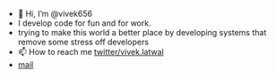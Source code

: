 - 👋 Hi, I’m @vivek656
- I develop code for fun and for work.
- trying to make this world a better place by developing systems that remove some stress off developers
- 📫 How to reach me [twitter/vivek.latwal](https://x.com/latwal_vivek)
- [mail](vlatwal656@gmail.com)

<!---
vivek656/vivek656 is a ✨ special ✨ repository because its `README.md` (this file) appears on your GitHub profile.
You can click the Preview link to take a look at your changes.
--->
